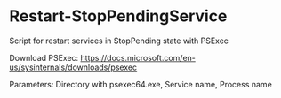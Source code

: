 # Restart-StopPendingService
Script for restart services in StopPending state with PSExec


Download PSExec: https://docs.microsoft.com/en-us/sysinternals/downloads/psexec


Parameters: Directory with psexec64.exe, Service name, Process name
